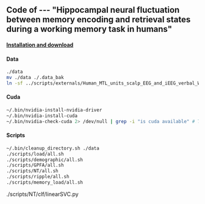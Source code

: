 ## Code of --- "Hippocampal neural fluctuation between memory encoding and retrieval states during a working memory task in humans"

#### [Installation and download](./docs/installation.md)

#### Data

``` bash
./data
mv ./data ./.data_bak
ln -sf ../scripts/externals/Human_MTL_units_scalp_EEG_and_iEEG_verbal_WM/data_nix ./data/data_nix
```

#### Cuda

``` bash
~/.bin/nvidia-install-nvidia-driver
~/.bin/nvidia-install-cuda
~/.bin/nvidia-check-cuda 2> /dev/null | grep -i "is cuda available" # True
```


#### Scripts
```bash
~/.bin/cleanup_directory.sh ./data
./scripts/load/all.sh
./scripts/demographic/all.sh
./scripts/GPFA/all.sh
./scripts/NT/all.sh
./scripts/ripple/all.sh
./scripts/memory_load/all.sh
```


./scripts/NT/clf/linearSVC.py
